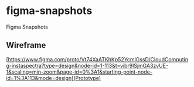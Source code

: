 # figma-snapshots
Figma Snapshots

## Wireframe

[https://www.figma.com/proto/Vt74XaATKhKp52YcmlGssD/CloudComputing-instaspectra?type=design&node-id=1-113&t=vibr9lSjmGA3zvUE-1&scaling=min-zoom&page-id=0%3A1&starting-point-node-id=1%3A113&mode=design](Prototype)
